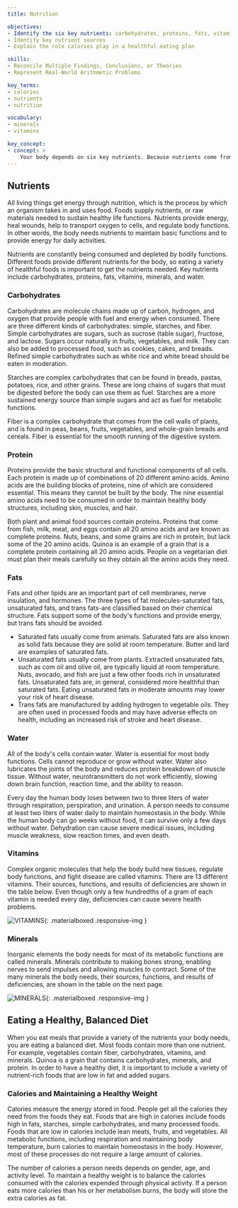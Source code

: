 ```yaml
---
title: Nutrition

objectives:
- Identify the six key nutrients: carbohydrates, proteins, fats, vitamins, minerals, and water
- Identify key nutrient sources
- Explain the role calories play in a healthful eating plan

skills:
- Reconcile Multiple Findings, Conclusions, or Theories
- Represent Real-World Arithmetic Problems

key_terms:
- calories
- nutrients
- nutrition

vocabulary:
- minerals
- vitamins

key_concept:
- concept: >
    Your body depends on six key nutrients. Because nutrients come from food, eating a balanced diet contributes to your health.
---
```

## Nutrients

All living things get energy through nutrition, which is the process by which an organism takes in and uses food. Foods supply nutrients, or raw materials needed to sustain healthy life functions. Nutrients provide energy, heal wounds, help to transport oxygen to cells, and regulate body functions. In other words, the body needs nutrients to maintain basic functions and to provide energy for daily activities.

Nutrients are constantly being consumed and depleted by bodily functions. Different foods provide different nutrients for the body, so eating a variety of healthful foods is important to get the nutrients needed. Key nutrients include carbohydrates, proteins, fats, vitamins, minerals, and water.

### Carbohydrates

Carbohydrates are molecule chains made up of carbon, hydrogen, and oxygen that provide people with fuel and energy when consumed. There are three different kinds of carbohydrates: simple, starches, and fiber. Simple carbohydrates are sugars, such as sucrose (table sugar), fructose, and lactose. Sugars occur naturally in fruits, vegetables, and milk. They can also be added to processed food, such as cookies, cakes, and breads. Refined simple carbohydrates such as white rice and white bread should be eaten in moderation.

Starches are complex carbohydrates that can be found in breads, pastas, potatoes, rice, and other grains. These are long chains of sugars that must be digested before the body can use them as fuel. Starches are a more sustained energy source than simple sugars and act as fuel for metabolic functions.

Fiber is a complex carbohydrate that comes from the cell walls of plants, and is found in peas, beans, fruits, vegetables, and whole-grain breads and cereals. Fiber is essential for the smooth running of the digestive system.

### Protein

Proteins provide the basic structural and functional components of all cells. Each protein is made up of combinations of 20 different amino acids. Amino acids are the building blocks of proteins, nine of which are considered essential. This means they cannot be built by the body. The nine essential amino acids need to be consumed in order to maintain healthy body structures, including skin, muscles, and hair.

Both plant and animal food sources contain proteins. Proteins that come from fish, milk, meat, and eggs contain all 20 amino acids and are known as complete proteins. Nuts, beans, and some grains are rich in protein, but lack some of the 20 amino acids. Quinoa is an example of a grain that is a complete protein containing all 20 amino acids. People on a vegetarian diet must plan their meals carefully so they obtain all the amino acids they need.

### Fats

Fats and other lipids are an important part of cell membranes, nerve insulation, and hormones. The three types of fat molecules-saturated fats, unsaturated fats, and trans fats-are classified based on their chemical structure. Fats support some of the body's functions and provide energy, but trans fats should be avoided.

  * Saturated fats usually come from animals. Saturated fats are also known as solid fats because they are solid at room temperature. Butter and lard are examples of saturated fats.
  * Unsaturated fats usually come from plants. Extracted unsaturated fats, such as com oil and olive oil, are typically liquid at room temperature. Nuts, avocado, and fish are just a few other foods rich in unsaturated fats. Unsaturated fats are, in general, considered more healthful than saturated fats. Eating unsaturated fats in moderate amounts may lower your risk of heart disease.
  * Trans fats are manufactured by adding hydrogen to vegetable oils. They are often used in processed foods and may have adverse effects on health, including an increased risk of stroke and heart disease.

### Water

All of the body's cells contain water. Water is essential for most body functions. Cells cannot reproduce or grow without water. Water also lubricates the joints of the body and reduces protein breakdown of muscle tissue. Without water, neurotransmitters do not work efficiently, slowing down brain function, reaction time, and the ability to reason.

Every day the human body loses between two to three liters of water through respiration, perspiration, and urination. A person needs to consume at least two liters of water daily to maintain homeostasis in the body. While the human body can go weeks without food, it can survive only a few days without water. Dehydration can cause severe medical issues, including muscle weakness, slow reaction times, and even death.

### Vitamins

Complex organic molecules that help the body build new tissues, regulate body functions, and fight disease are called vitamins. There are 13 different vitamins. Their sources, functions, and results of deficiencies are shown in the table below. Even though only a few hundredths of a gram of each vitamin is needed every day, deficiencies can cause severe health problems.

![VITAMINS](http://cdn.shopify.com/s/files/1/1060/9112/products/205_1024x1024.png?v=1448869715){: .materialboxed .responsive-img }

### Minerals

Inorganic elements the body needs for most of its metabolic functions are called minerals. Minerals contribute to making bones strong, enabling nerves to send impulses and allowing muscles to contract. Some of the many minerals the body needs, their sources, functions, and results of deficiencies, are shown in the table on the next page.

![MINERALS](){: .materialboxed .responsive-img }

## Eating a Healthy, Balanced Diet

When you eat meals that provide a variety of the nutrients your body needs, you are eating a balanced diet. Most foods contain more than one nutrient. For example, vegetables contain fiber, carbohydrates, vitamins, and minerals. Quinoa is a grain that contains carbohydrates, minerals, and protein. In order to have a healthy diet, it is important to include a variety of nutrient-rich foods that are low in fat and added sugars.

### Calories and Maintaining a Healthy Weight

Calories measure the energy stored in food. People get all the calories they need from the foods they eat. Foods that are high in calories include foods high in fats, starches, simple carbohydrates, and many processed foods. Foods that are low in calories include lean meats, fruits, and vegetables. All metabolic functions, including respiration and maintaining body temperature, burn calories to maintain homeostasis in the body. However, most of these processes do not require a large amount of calories.

The number of calories a person needs depends on gender, age, and activity level. To maintain a healthy weight is to balance the calories consumed with the calories expended through physical activity. If a person eats more calories than his or her metabolism burns, the body will store the extra calories as fat.

